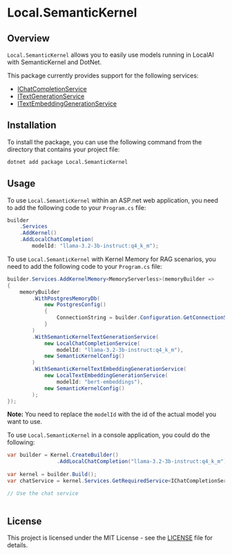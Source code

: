 # Local.SemanticKernel

## Overview
`Local.SemanticKernel` allows you to easily use models running in LocalAI with SemanticKernel and DotNet.

This package currently provides support for the following services:
* [IChatCompletionService](https://learn.microsoft.com/en-us/dotnet/api/microsoft.semantickernel.chatcompletion.ichatcompletionservice?view=semantic-kernel-dotnet)
* [ITextGenerationService](https://learn.microsoft.com/en-us/dotnet/api/microsoft.semantickernel.textgeneration.itextgenerationservice?view=semantic-kernel-dotnet)
* [ITextEmbeddingGenerationService](https://learn.microsoft.com/en-us/dotnet/api/microsoft.semantickernel.embeddings.itextembeddinggenerationservice?view=semantic-kernel-dotnet)

## Installation

To install the package, you can use the following command from the directory that contains your project file:

```bash
dotnet add package Local.SemanticKernel
```

## Usage

To use `Local.SemanticKernel` within an ASP.net web application, you need to add the following code to your `Program.cs` file:

```csharp
builder
    .Services
    .AddKernel()
    .AddLocalChatCompletion(
        modelId: "llama-3.2-3b-instruct:q4_k_m");
```

To use `Local.SemanticKernel` with Kernel Memory for RAG scenarios, you need to add the following code to your `Program.cs` file:

```csharp
builder.Services.AddKernelMemory<MemoryServerless>(memoryBuilder =>
{
    memoryBuilder
        .WithPostgresMemoryDb(
            new PostgresConfig()
            {
                ConnectionString = builder.Configuration.GetConnectionString("rag-db")!
            }
        )
        .WithSemanticKernelTextGenerationService(
            new LocalChatCompletionService(
                modelId: "llama-3.2-3b-instruct:q4_k_m"),
            new SemanticKernelConfig()
        )
        .WithSemanticKernelTextEmbeddingGenerationService(
            new LocalTextEmbeddingGenerationService(
                modelId: "bert-embeddings"),
            new SemanticKernelConfig()
        );
});
```

**Note:** You need to replace the `modelId` with the id of the actual model you want to use.

To use `Local.SemanticKernel` in a console application, you could do the following:

```csharp
var builder = Kernel.CreateBuilder()
                .AddLocalChatCompletion("llama-3.2-3b-instruct:q4_k_m");
            
var kernel = builder.Build();
var chatService = kernel.Services.GetRequiredService<IChatCompletionService>();

// Use the chat service
            
```

## License
    
This project is licensed under the MIT License - see the [LICENSE](LICENSE) file for details.
